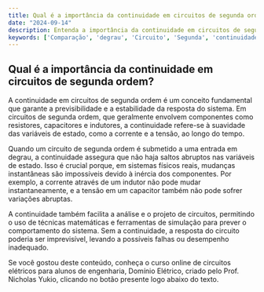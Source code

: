 ```yaml
---
title: Qual é a importância da continuidade em circuitos de segunda ordem?
date: "2024-09-14"
description: Entenda a importância da continuidade em circuitos de segunda ordem e como ela afeta a resposta do sistema.
keywords: ['Comparação', 'degrau', 'Circuito', 'Segunda', 'continuidade', 'circuito', 'Continuidade']
---
```


## Qual é a importância da continuidade em circuitos de segunda ordem?

A continuidade em circuitos de segunda ordem é um conceito fundamental que garante a previsibilidade e a estabilidade da resposta do sistema. Em circuitos de segunda ordem, que geralmente envolvem componentes como resistores, capacitores e indutores, a continuidade refere-se à suavidade das variáveis de estado, como a corrente e a tensão, ao longo do tempo.

Quando um circuito de segunda ordem é submetido a uma entrada em degrau, a continuidade assegura que não haja saltos abruptos nas variáveis de estado. Isso é crucial porque, em sistemas físicos reais, mudanças instantâneas são impossíveis devido à inércia dos componentes. Por exemplo, a corrente através de um indutor não pode mudar instantaneamente, e a tensão em um capacitor também não pode sofrer variações abruptas.

A continuidade também facilita a análise e o projeto de circuitos, permitindo o uso de técnicas matemáticas e ferramentas de simulação para prever o comportamento do sistema. Sem a continuidade, a resposta do circuito poderia ser imprevisível, levando a possíveis falhas ou desempenho inadequado.

Se você gostou deste conteúdo, conheça o curso online de circuitos elétricos para alunos de engenharia, Domínio Elétrico, criado pelo Prof. Nicholas Yukio, clicando no botão presente logo abaixo do texto.